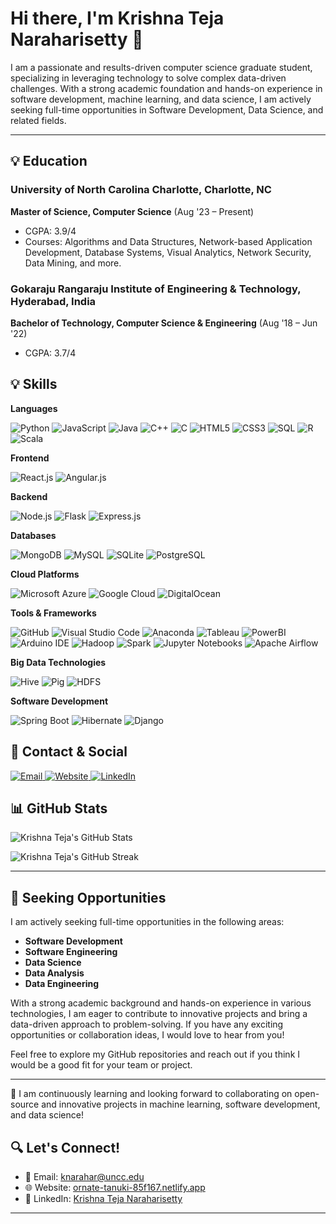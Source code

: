 # Hi there, I'm Krishna Teja Naraharisetty 👋

I am a passionate and results-driven computer science graduate student, specializing in leveraging technology to solve complex data-driven challenges. With a strong academic foundation and hands-on experience in software development, machine learning, and data science, I am actively seeking full-time opportunities in Software Development, Data Science, and related fields.

---

## 💡 Education
### University of North Carolina Charlotte, Charlotte, NC  
**Master of Science, Computer Science** (Aug '23 – Present)  
- CGPA: 3.9/4  
- Courses: Algorithms and Data Structures, Network-based Application Development, Database Systems, Visual Analytics, Network Security, Data Mining, and more.

### Gokaraju Rangaraju Institute of Engineering & Technology, Hyderabad, India  
**Bachelor of Technology, Computer Science & Engineering** (Aug '18 – Jun '22)  
- CGPA: 3.7/4  

## 💡 Skills

**Languages**  
<p>
    <img src="https://img.shields.io/badge/Python-3670A0?style=for-the-badge&logo=python&logoColor=ffdd54" alt="Python"/>
    <img src="https://img.shields.io/badge/JavaScript-F7DF1E?style=for-the-badge&logo=javascript&logoColor=black" alt="JavaScript"/>
    <img src="https://img.shields.io/badge/Java-ED8B00?style=for-the-badge&logo=java&logoColor=white" alt="Java"/>
    <img src="https://img.shields.io/badge/C++-00599C?style=for-the-badge&logo=c%2B%2B&logoColor=white" alt="C++"/>
    <img src="https://img.shields.io/badge/C-00599C?style=for-the-badge&logo=c&logoColor=white" alt="C"/>
    <img src="https://img.shields.io/badge/HTML5-E34F26?style=for-the-badge&logo=html5&logoColor=white" alt="HTML5"/>
    <img src="https://img.shields.io/badge/CSS3-1572B6?style=for-the-badge&logo=css3&logoColor=white" alt="CSS3"/>
    <img src="https://img.shields.io/badge/SQL-4479A1?style=for-the-badge&logo=postgresql&logoColor=white" alt="SQL"/>
    <img src="https://img.shields.io/badge/R-276DC3?style=for-the-badge&logo=r&logoColor=white" alt="R"/>
    <img src="https://img.shields.io/badge/Scala-DC322F?style=for-the-badge&logo=scala&logoColor=white" alt="Scala"/>
</p>

**Frontend**  
<p>
    <img src="https://img.shields.io/badge/React.js-61DAFB?style=for-the-badge&logo=react&logoColor=black" alt="React.js"/>
    <img src="https://img.shields.io/badge/Angular.js-E23237?style=for-the-badge&logo=angular&logoColor=white" alt="Angular.js"/>
</p>

**Backend**  
<p>
    <img src="https://img.shields.io/badge/Node.js-339933?style=for-the-badge&logo=nodedotjs&logoColor=white" alt="Node.js"/>
    <img src="https://img.shields.io/badge/Flask-000000?style=for-the-badge&logo=flask&logoColor=white" alt="Flask"/>
    <img src="https://img.shields.io/badge/Express.js-000000?style=for-the-badge&logo=express&logoColor=white" alt="Express.js"/>
</p>

**Databases**  
<p>
    <img src="https://img.shields.io/badge/MongoDB-47A248?style=for-the-badge&logo=mongodb&logoColor=white" alt="MongoDB"/>
    <img src="https://img.shields.io/badge/MySQL-00758F?style=for-the-badge&logo=mysql&logoColor=white" alt="MySQL"/>
    <img src="https://img.shields.io/badge/SQLite-003B57?style=for-the-badge&logo=sqlite&logoColor=white" alt="SQLite"/>
    <img src="https://img.shields.io/badge/PostgreSQL-336791?style=for-the-badge&logo=postgresql&logoColor=white" alt="PostgreSQL"/>
</p>

**Cloud Platforms**  
<p>
    <img src="https://img.shields.io/badge/Microsoft%20Azure-0089D6?style=for-the-badge&logo=microsoft-azure&logoColor=white" alt="Microsoft Azure"/>
    <img src="https://img.shields.io/badge/Google%20Cloud-4285F4?style=for-the-badge&logo=google-cloud&logoColor=white" alt="Google Cloud"/>
    <img src="https://img.shields.io/badge/DigitalOcean-0080FF?style=for-the-badge&logo=digitalocean&logoColor=white" alt="DigitalOcean"/>
</p>

**Tools & Frameworks**  
<p>
    <img src="https://img.shields.io/badge/GitHub-181717?style=for-the-badge&logo=github&logoColor=white" alt="GitHub"/>
    <img src="https://img.shields.io/badge/Visual%20Studio%20Code-007ACC?style=for-the-badge&logo=visual-studio-code&logoColor=white" alt="Visual Studio Code"/>
    <img src="https://img.shields.io/badge/Anaconda-44A833?style=for-the-badge&logo=anaconda&logoColor=white" alt="Anaconda"/>
    <img src="https://img.shields.io/badge/Tableau-E97627?style=for-the-badge&logo=tableau&logoColor=white" alt="Tableau"/>
    <img src="https://img.shields.io/badge/PowerBI-F2C811?style=for-the-badge&logo=powerbi&logoColor=white" alt="PowerBI"/>
    <img src="https://img.shields.io/badge/Arduino%20IDE-00979D?style=for-the-badge&logo=arduino&logoColor=white" alt="Arduino IDE"/>
    <img src="https://img.shields.io/badge/Hadoop-66CCFF?style=for-the-badge&logo=hadoop&logoColor=white" alt="Hadoop"/>
    <img src="https://img.shields.io/badge/Apache%20Spark-E25A1C?style=for-the-badge&logo=apache-spark&logoColor=white" alt="Spark"/>
    <img src="https://img.shields.io/badge/Jupyter%20Notebooks-F37626?style=for-the-badge&logo=jupyter&logoColor=white" alt="Jupyter Notebooks"/>
    <img src="https://img.shields.io/badge/Apache%20Airflow-017A8D?style=for-the-badge&logo=apache-airflow&logoColor=white" alt="Apache Airflow"/>
</p>

**Big Data Technologies**  
<p>
    <img src="https://img.shields.io/badge/Apache%20Hive-FDEE21?style=for-the-badge&logo=apache-hive&logoColor=white" alt="Hive"/>
    <img src="https://img.shields.io/badge/Apache%20Pig-FC9D42?style=for-the-badge&logo=apache-pig&logoColor=white" alt="Pig"/>
    <img src="https://img.shields.io/badge/HDFS-1F8B1F?style=for-the-badge&logo=apache-hadoop&logoColor=white" alt="HDFS"/>
</p>

**Software Development**  
<p>
    <img src="https://img.shields.io/badge/Spring%20Boot-6DB33F?style=for-the-badge&logo=spring-boot&logoColor=white" alt="Spring Boot"/>
    <img src="https://img.shields.io/badge/Hibernate-59616C?style=for-the-badge&logo=hibernate&logoColor=white" alt="Hibernate"/>
    <img src="https://img.shields.io/badge/Django-092E20?style=for-the-badge&logo=django&logoColor=white" alt="Django"/>
</p>

## 🔗 Contact & Social

<p>
    <a href="mailto:naraharikrishna007@gmail.com">
        <img src="https://img.shields.io/badge/Email-D14836?style=for-the-badge&logo=gmail&logoColor=white" alt="Email"/>
    </a>
    <a href="https://ornate-tanuki-85f167.netlify.app">
        <img src="https://img.shields.io/badge/Website-000000?style=for-the-badge&logo=About.me&logoColor=white" alt="Website"/>
    </a>
    <a href="https://www.linkedin.com/in/krishna-teja-naraharisetty-3592211a9/">
        <img src="https://img.shields.io/badge/LinkedIn-0077B5?style=for-the-badge&logo=linkedin&logoColor=white" alt="LinkedIn"/>
    </a>
</p>



## 📊 GitHub Stats

![Krishna Teja's GitHub Stats](https://github-readme-stats.vercel.app/api?username=KrishnaTejaNaraharisetty&show_icons=true&theme=radical)

![Krishna Teja's GitHub Streak](https://github-readme-streak-stats.herokuapp.com?user=KrishnaTejaNaraharisetty&theme=radical)

---

## 💼 Seeking Opportunities

I am actively seeking full-time opportunities in the following areas:
- **Software Development**
- **Software Engineering**
- **Data Science**
- **Data Analysis**
- **Data Engineering**

With a strong academic background and hands-on experience in various technologies, I am eager to contribute to innovative projects and bring a data-driven approach to problem-solving. If you have any exciting opportunities or collaboration ideas, I would love to hear from you!

Feel free to explore my GitHub repositories and reach out if you think I would be a good fit for your team or project.

---


🌱 I am continuously learning and looking forward to collaborating on open-source and innovative projects in machine learning, software development, and data science!

## 🔍 Let's Connect!
- 📧 Email: knarahar@uncc.edu  
- 🌐 Website: [ornate-tanuki-85f167.netlify.app](https://ornate-tanuki-85f167.netlify.app)  
- 💼 LinkedIn: [Krishna Teja Naraharisetty](https://linkedin.com/in/KrishnaTejaNaraharisetty)

---




